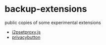 backup-extensions
=================

public copies of some experimental extensions

 * [i2psetproxy.js](i2p_proxy-1.1-an+fx.xpi)
 * [privacybutton](privacybutton-0.1-an+fx.xpi)
